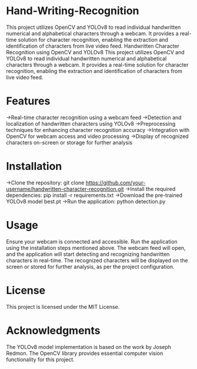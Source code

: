 # Hand-Writing-Recognition
This project utilizes OpenCV and YOLOv8 to read individual handwritten numerical and alphabetical characters through a webcam. It provides a real-time solution for character recognition, enabling the extraction and identification of characters from live video feed.
Handwritten Character Recognition using OpenCV and YOLOv8
This project utilizes OpenCV and YOLOv8 to read individual handwritten numerical and alphabetical characters through a webcam. It provides a real-time solution for character recognition, enabling the extraction and identification of characters from live video feed.

# Features
->Real-time character recognition using a webcam feed
->Detection and localization of handwritten characters using YOLOv8
->Preprocessing techniques for enhancing character recognition accuracy
->Integration with OpenCV for webcam access and video processing
->Display of recognized characters on-screen or storage for further analysis
# Installation
->Clone the repository: git clone https://github.com/your-username/handwritten-character-recognition.git
->Install the required dependencies: pip install -r requirements.txt
->Download the pre-trained YOLOv8 model best.pt
->Run the application: python detection.py
# Usage
Ensure your webcam is connected and accessible.
Run the application using the installation steps mentioned above.
The webcam feed will open, and the application will start detecting and recognizing handwritten characters in real-time.
The recognized characters will be displayed on the screen or stored for further analysis, as per the project configuration.

# License
This project is licensed under the MIT License.

# Acknowledgments
The YOLOv8 model implementation is based on the work by Joseph Redmon.
The OpenCV library provides essential computer vision functionality for this project.
